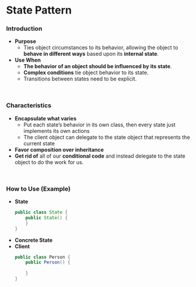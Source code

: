 # State Pattern

### Introduction
- **Purpose**
  - Ties object circumstances to its behavior, allowing the object to **behave in different ways** based upon its **internal state**.
- **Use When**
  - **The behavior of an object should be influenced by its state**.
  - **Complex conditions** tie object behavior to its state.
  - Transitions between states need to be explicit.

<br>

### Characteristics
- **Encapsulate what varies**
  - Put each state’s behavior in its own class, then every state just implements its own actions
  - The client object can delegate to the state object that represents the current state
- **Favor composition over inheritance**
- **Get rid of** all of our **conditional code** and instead delegate to the state object to do the work for us.

<br>

### How to Use (Example)
- **State**
  ```Java
  public class State {
      public State() {
      }
  }
  ```
- **Concrete State**
- **Client**
  ```Java
  public class Person {
      public Person() {
          
      }
  }
  ```
